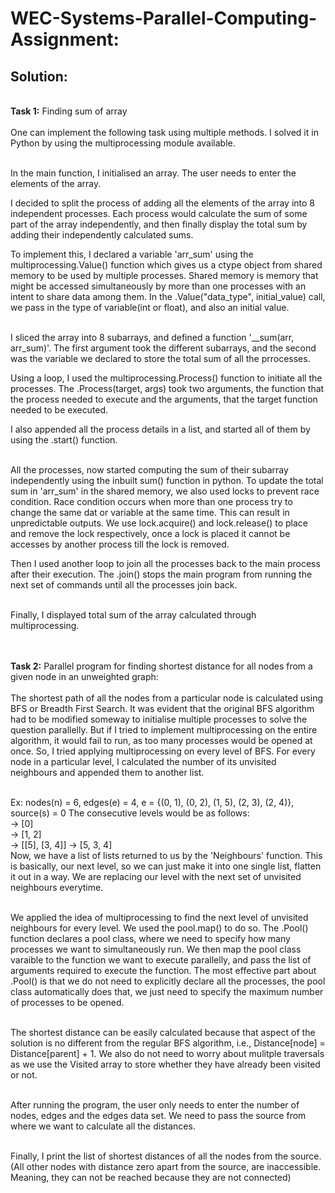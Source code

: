 <h1><b>WEC-Systems-Parallel-Computing-Assignment:</b></h1>
<h2><b>Solution:</b></h2>



</br><b>Task 1:</b> Finding sum of array</br></br>
One can implement the following task using multiple methods. I solved it in Python by using the multiprocessing module available.

</br>In the main function, I initialised an array. The user needs to enter the elements of the array.

I decided to split the process of adding all the elements of the array into 8 independent processes. Each process would calculate the sum of some part of the array independently, and then finally display the total sum by adding their independently calculated sums.

To implement this, I declared a variable 'arr_sum' using the multiprocessing.Value() function which gives us a ctype object from shared memory to be used by multiple processes. Shared memory is memory that might be accessed simultaneously by more than one processes with an intent to share data among them. In the .Value("data_type", initial_value) call, we pass in the type of variable(int or float), and also an initial value.

</br>I sliced the array into 8 subarrays, and defined a function '__sum(arr, arr_sum)'. The first argument took the different subarrays, and the second was the variable we declared to store the total sum of all the prrocesses.

Using a loop, I used the multiprocessing.Process() function to initiate all the processes. The .Process(target, args) took two arguments, the function that the process needed to execute and the arguments, that the target function needed to be executed.

I also appended all the process details in a list, and started all of them by using the .start() function.

</br>All the processes, now started computing the sum of their subarray independently using the inbuilt sum() function in python. To update the total sum in 'arr_sum' in the shared memory, we also used locks to prevent race condition. Race condition occurs when more than one process try to change the same dat or variable at the same time. This can result in unpredictable outputs. We use lock.acquire() and lock.release() to place and remove the lock respectively, once a lock is placed it cannot be accesses by another process till the lock is removed.

Then I used another loop to join all the processes back to the main process after their execution. The .join() stops the main program from running the next set of commands until all the processes join back.

</br>Finally, I displayed total sum of the array calculated through multiprocessing.



</br></br><b>Task 2:</b> Parallel program for finding shortest distance for all nodes from a given node in an unweighted graph:</br></br>
The shortest path of all the nodes from a particular node is calculated using BFS or Breadth First Search. It was evident that the original BFS algorithm had to be modified someway to initialise multiple processes to solve the question parallelly. But if I tried to implement multiprocessing on the entire algorithm, it would fail to run, as too many processes would be opened at once. So, I tried applying multiprocessing on every level of BFS. For every node in a particular level, I calculated the number of its unvisited neighbours and appended them to another list.

</br>Ex: nodes(n) = 6, edges(e) = 4, e = {(0, 1), (0, 2), (1, 5), (2, 3), (2, 4)}, source(s) = 0
The consecutive levels would be as follows:
</br>-> [0]
</br>-> [1, 2]
</br>-> [[5], [3, 4]] -> [5, 3, 4]
</br> Now, we have a list of lists returned to us by the 'Neighbours' function. This is basically, our next level, so we can just make it into one single list, flatten it out in a way. We are replacing our level with the next set of unvisited neighbours everytime.

</br>We applied the idea of multiprocessing to find the next level of unvisited neighbours for every level. We used the pool.map() to do so. The .Pool() function declares a pool class, where we need to specify how many processes we want to simultaneously run. We then map the pool class varaible to the function we want to execute parallelly, and pass the list of arguments required to execute the function. The most effective part about .Pool() is that we do not need to explicitly declare all the processes, the pool class automatically does that, we just need to specify the maximum number of processes to be opened.

</br>The shortest distance can be easily calculated because that aspect of the solution is no different from the regular BFS algorithm, i.e., Distance[node] = Distance[parent] + 1. We also do not need to worry about mulitple traversals as we use the Visited array to store whether they have already been visited or not.

</br>After running the program, the user only needs to enter the number of nodes, edges and the edges data set. We need to pass the source from where we want to calculate all the distances.

</br>Finally, I print the list of shortest distances of all the nodes from the source. (All other nodes with distance zero apart from the source, are inaccessible. Meaning, they can not be reached because they are not connected)

